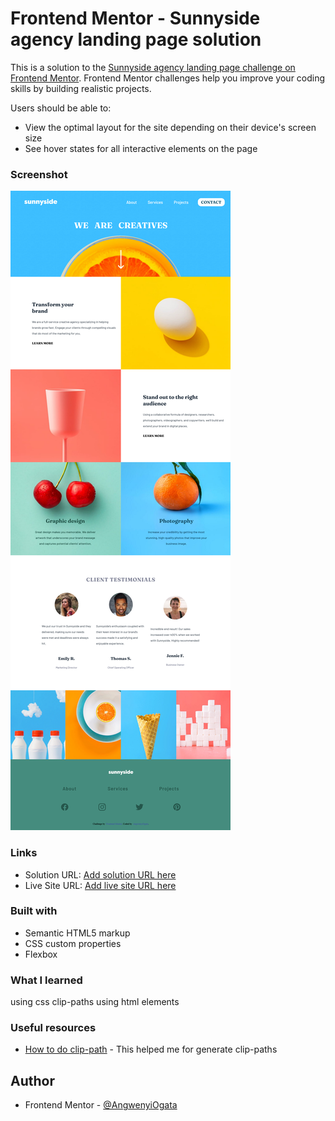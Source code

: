 # Frontend Mentor - Sunnyside agency landing page solution

This is a solution to the [Sunnyside agency landing page challenge on Frontend Mentor](https://www.frontendmentor.io/challenges/sunnyside-agency-landing-page-7yVs3B6ef). Frontend Mentor challenges help you improve your coding skills by building realistic projects.

Users should be able to:

- View the optimal layout for the site depending on their device's screen size
- See hover states for all interactive elements on the page

### Screenshot

![](screenshot1.png)

### Links

- Solution URL: [Add solution URL here](https://github.com/AngwenyiOgata/Sunny-side-challenge.git)
- Live Site URL: [Add live site URL here](https://angwenyiogata.github.io/Sunny-side-challenge/)


### Built with

- Semantic HTML5 markup
- CSS custom properties
- Flexbox

### What I learned

using css clip-paths
using html <picture> elements



### Useful resources

- [How to do clip-path](https://bennettfeely.com/clippy/) - This helped me for generate clip-paths

## Author

- Frontend Mentor - [@AngwenyiOgata](https://www.frontendmentor.io/profile/AngwenyiOgata)
